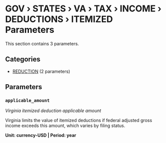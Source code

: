 # GOV › STATES › VA › TAX › INCOME › DEDUCTIONS › ITEMIZED Parameters

This section contains 3 parameters.

## Categories

- [REDUCTION](reduction/index.md) (2 parameters)

## Parameters

### `applicable_amount`
*Virginia itemized deduction applicable amount*

Virginia limits the value of itemized deductions if federal adjusted gross income exceeds this amount, which varies by filing status.

**Unit: currency-USD | Period: year**

